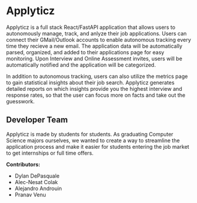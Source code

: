 # Applyticz

Applyticz is a full stack React/FastAPI application that allows users to autonomously manage, track, and anlyze their job applications. Users can connect their GMail/Outlook accounts to enable autonomous tracking every time they recieve a new email. The application data will be automatically parsed, organized, and added to their applications page for easy monitoring. Upon Interview and Online Assessment invites, users will be automatically notified and the application will be categorized.

In addition to autonomous tracking, users can also utilize the metrics page to gain statistical insights about their job search. Applyticz generates detailed reports on which insights provide you the highest interview and response rates, so that the user can focus more on facts and take out the guesswork. 

## Developer Team
Applyticz is made by students for students. As graduating Computer Science majors ourselves, we wanted to create a way to streamline the application process and make it easier for students entering the job market to get internships or full time offers.

**Contributors:**
- Dylan DePasquale
- Alec-Nesat Colak
- Alejandro Androuin
- Pranav Venu

